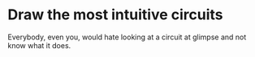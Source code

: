 # Draw the most intuitive circuits

Everybody, even you, would hate looking at a circuit at glimpse and not know what it does.